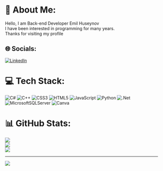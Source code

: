 # 💫 About Me:
Hello, I am Back-end Developer Emil Huseynov<br>I have been interested in programming for many years.<br>Thanks for visiting my profile


## 🌐 Socials:
[![LinkedIn](https://img.shields.io/badge/LinkedIn-%230077B5.svg?logo=linkedin&logoColor=white)](https://linkedin.com/in/www.linkedin.com/in/emil-hüseynov-7b3139285) 

# 💻 Tech Stack:
![C#](https://img.shields.io/badge/c%23-%23239120.svg?style=for-the-badge&logo=c-sharp&logoColor=white) ![C++](https://img.shields.io/badge/c++-%2300599C.svg?style=for-the-badge&logo=c%2B%2B&logoColor=white) ![CSS3](https://img.shields.io/badge/css3-%231572B6.svg?style=for-the-badge&logo=css3&logoColor=white) ![HTML5](https://img.shields.io/badge/html5-%23E34F26.svg?style=for-the-badge&logo=html5&logoColor=white) ![JavaScript](https://img.shields.io/badge/javascript-%23323330.svg?style=for-the-badge&logo=javascript&logoColor=%23F7DF1E) ![Python](https://img.shields.io/badge/python-3670A0?style=for-the-badge&logo=python&logoColor=ffdd54) ![.Net](https://img.shields.io/badge/.NET-5C2D91?style=for-the-badge&logo=.net&logoColor=white) ![MicrosoftSQLServer](https://img.shields.io/badge/Microsoft%20SQL%20Server-CC2927?style=for-the-badge&logo=microsoft%20sql%20server&logoColor=white) ![Canva](https://img.shields.io/badge/Canva-%2300C4CC.svg?style=for-the-badge&logo=Canva&logoColor=white)
# 📊 GitHub Stats:
![](https://github-readme-stats.vercel.app/api?username=emilhuseyn&theme=dark&hide_border=true&include_all_commits=false&count_private=false)<br/>
![](https://github-readme-streak-stats.herokuapp.com/?user=emilhuseyn&theme=dark&hide_border=true)<br/>
![](https://github-readme-stats.vercel.app/api/top-langs/?username=emilhuseyn&theme=dark&hide_border=true&include_all_commits=false&count_private=false&layout=compact)

---
[![](https://visitcount.itsvg.in/api?id=emilhuseyn&icon=0&color=0)](https://visitcount.itsvg.in)

<!-- Proudly created with GPRM ( https://gprm.itsvg.in ) -->
